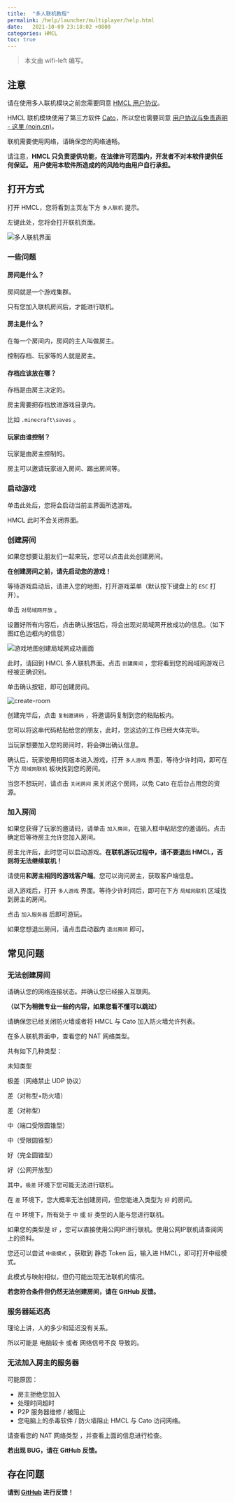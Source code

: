 ```yaml
---
title:  "多人联机教程"
permalink: /help/launcher/multiplayer/help.html
date:   2021-10-09 23:18:02 +0800
categories: HMCL
toc: true
---
```


> 本文由 wifi-left 编写。

## 注意

请在使用多人联机模块之前您需要同意 [HMCL 用户协议](https://hmcl.huangyuhui.net/eula)。

HMCL 联机模块使用了第三方软件 [Cato](https://noin.cn/71.html)，所以您也需要同意 [用户协议与免责声明  - 这里 (noin.cn)](https://noin.cn/agreement)。

联机需要使用网络，请确保您的网络通畅。

请注意，**HMCL 只负责提供功能，在法律许可范围内，开发者不对本软件提供任何保证。 用户使用本软件所造成的的风险均由用户自行承担。**

## 打开方式

打开 HMCL，您将看到主页左下方 `多人联机` 提示。

左键此处，您将会打开联机页面。

![多人联机界面](/assets/img/docs/multiplayer/help/img1.png)



### 一些问题

#### 房间是什么？

房间就是一个游戏集群。

只有您加入联机房间后，才能进行联机。

#### 房主是什么？

在每一个房间内，房间的主人叫做房主。

控制存档、玩家等的人就是房主。

#### 存档应该放在哪？

存档是由房主决定的。

房主需要把存档放进游戏目录内。

比如 `.minecraft\saves` 。

#### 玩家由谁控制？

玩家是由房主控制的。

房主可以邀请玩家进入房间、踢出房间等。

### 启动游戏

单击此处后，您将会启动当前主界面所选游戏。

HMCL 此时不会关闭界面。

### 创建房间

如果您想要让朋友们一起来玩，您可以点击此处创建房间。

**在创建房间之前，请先启动您的游戏！**

等待游戏启动后，请进入您的地图，打开游戏菜单（默认按下键盘上的 `ESC` 打开）。

单击 `对局域网开放` 。

设置好所有内容后，点击确认按钮后，将会出现对局域网开放成功的信息。（如下图红色边框内的信息）

![游戏地图创建局域网成功画面](/assets/img/docs/multiplayer/help/In-game.png)

此时，请回到 HMCL 多人联机界面。点击 `创建房间` ，您将看到您的局域网游戏已经被正确识别。

单击确认按钮，即可创建房间。

![create-room](/assets/img/docs/multiplayer/help/create-room.png)

创建完毕后，点击 `复制邀请码` ，将邀请码复制到您的粘贴板内。

您可以将这串代码粘贴给您的朋友，此时，您这边的工作已经大体完毕。

当玩家想要加入您的房间时，将会弹出确认信息。

确认后，玩家使用相同版本进入游戏，打开 `多人游戏` 界面，等待少许时间，即可在下方 `局域网联机` 板块找到您的房间。

当您不想玩时，请点击 `关闭房间` 来关闭这个房间，以免 Cato 在后台占用您的资源。

### 加入房间

如果您获得了玩家的邀请码，请单击 `加入房间`，在输入框中粘贴您的邀请码。点击确定后等待房主允许您加入房间。

房主允许后，此时您可以启动游戏。**在联机游玩过程中，请不要退出 HMCL，否则将无法继续联机！**

请使用**和房主相同的游戏客户端**。您可以询问房主，获取客户端信息。

进入游戏后，打开 `多人游戏` 界面。等待少许时间后，即可在下方 `局域网联机` 区域找到房主的房间。

点击 `加入服务器` 后即可游玩。

如果您想退出房间，请点击启动器内 `退出房间` 即可。

## 常见问题

### 无法创建房间

请确认您的网络连接状态。并确认您已经接入互联网。

**（以下为稍微专业一些的内容，如果您看不懂可以跳过）**

请确保您已经关闭防火墙或者将 HMCL 与 Cato 加入防火墙允许列表。

在多人联机界面中，查看您的 NAT 网络类型。

共有如下几种类型：



未知类型

极差（网络禁止 UDP 协议）

差（对称型+防火墙）

差（对称型）

中（端口受限圆锥型）

中（受限圆锥型）

好（完全圆锥型）

好（公网开放型）



其中，`极差` 环境下您可能无法进行联机。

在 `差` 环境下，您大概率无法创建房间，但您能进入类型为 `好` 的房间。

在 `中` 环境下，所有处于 `中` 或 `好` 类型的人能与您进行联机。

如果您的类型是 `好` ，您可以直接使用公网IP进行联机。使用公网IP联机请查阅网上的资料。



您还可以尝试 `中级模式` ，获取到 静态 Token 后，输入进 HMCL，即可打开中级模式。

此模式与映射相似，但仍可能出现无法联机的情况。



**若您符合条件但仍然无法创建房间，请在 GitHub 反馈。**

### 服务器延迟高

理论上讲，人的多少和延迟没有关系。

所以可能是 电脑较卡 或者 网络信号不良 导致的。

### 无法加入房主的服务器

可能原因：

* 房主拒绝您加入
* 处理时间超时
* P2P 服务器维修 / 被阻止
* 您电脑上的杀毒软件 / 防火墙阻止 HMCL 与 Cato 访问网络。

请查看您的 NAT 网络类型 ，并查看上面的信息进行检查。

**若出现 BUG，请在 GitHub 反馈。**

## 存在问题

**请到 [GitHub](https://github.com/huanghongxun/HMCL) 进行反馈！**
